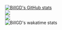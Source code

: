 [![BillGD's GitHub stats](https://github-readme-stats.vercel.app/api?username=Bill-GD&include_all_commits=true&show_icons=true&theme=vision-friendly-dark&bg_color=00000000)](https://github.com/anuraghazra/github-readme-stats)
<br>
![](https://github-readme-streak-stats.herokuapp.com/?user=Bill-GD&theme=vision-friendly-dark&background=00000000)
<br>
![](https://github-readme-stats.vercel.app/api/top-langs/?username=Bill-GD&size_weight=1&count_weight=0.5&theme=vision-friendly-dark&include_all_commits=true&count_private=true&layout=compact&langs_count=20&bg_color=00000000)
<br>
![BillGD's wakatime stats](https://github-readme-stats.vercel.app/api/wakatime?username=BillGD&layout=compact&hide_title=true&is_including_today=true&theme=vision-friendly-dark&bg_color=00000000&v=2)
